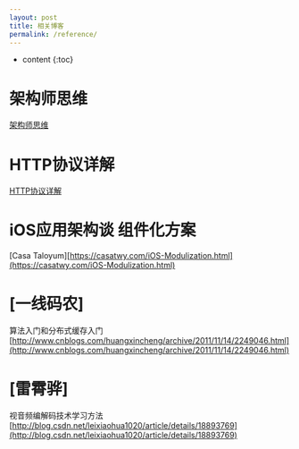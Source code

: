 ```yaml
---
layout: post
title: 相关博客
permalink: /reference/
---
```


* content
{:toc}


架构师思维
=====================
[架构师思维](https://limboy.me/tech/2019/02/16/architect-mindset.html)

HTTP协议详解
=====================
[HTTP协议详解](http://www.jmarshall.com/easy/http/)

iOS应用架构谈 组件化方案
=====================
[Casa Taloyum][https://casatwy.com/iOS-Modulization.html](https://casatwy.com/iOS-Modulization.html)

[一线码农]
=====================
算法入门和分布式缓存入门
[http://www.cnblogs.com/huangxincheng/archive/2011/11/14/2249046.html](http://www.cnblogs.com/huangxincheng/archive/2011/11/14/2249046.html)

[雷霄骅]
=====================
视音频编解码技术学习方法
[http://blog.csdn.net/leixiaohua1020/article/details/18893769](http://blog.csdn.net/leixiaohua1020/article/details/18893769)
